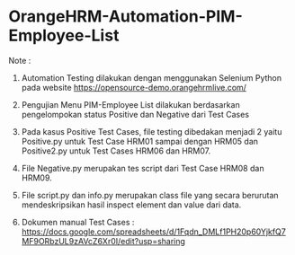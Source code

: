 # OrangeHRM-Automation-PIM-Employee-List


Note : 

1. Automation Testing dilakukan dengan menggunakan Selenium Python pada website https://opensource-demo.orangehrmlive.com/ 

2. Pengujian Menu PIM-Employee List dilakukan berdasarkan pengelompokan status Positive dan Negative dari Test Cases

3. Pada kasus Positive Test Cases, file testing dibedakan menjadi 2 yaitu Positive.py untuk Test Case HRM01 sampai dengan HRM05  dan Positive2.py untuk Test Cases HRM06 dan HRM07.


4. File Negative.py merupakan tes script dari Test Case HRM08 dan HRM09.

5. File script.py dan info.py merupakan class file yang secara berurutan mendeskripsikan hasil inspect element dan value dari data.

6. Dokumen manual Test Cases : https://docs.google.com/spreadsheets/d/1Fqdn_DMLf1PH20p60YjkfQ7MF9ORbzUL9zAVcZ6Xr0I/edit?usp=sharing
